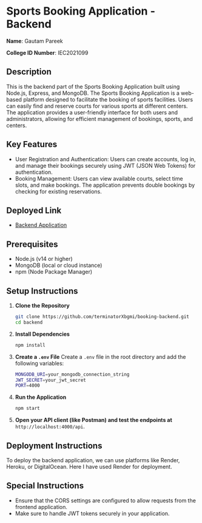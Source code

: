 

# Sports Booking Application - Backend

**Name**: Gautam Pareek

**College ID Number**: IEC2021099

## Description
This is the backend part of the Sports Booking Application built using Node.js, Express, and MongoDB. The Sports Booking Application is a web-based platform designed to facilitate the booking of sports facilities. Users can easily find and reserve courts for various sports at different centers. The application provides a user-friendly interface for both users and administrators, allowing for efficient management of bookings, sports, and centers.

## Key Features
- User Registration and Authentication: Users can create accounts, log in, and manage their bookings securely using JWT (JSON Web Tokens) for authentication.
- Booking Management: Users can view available courts, select time slots, and make bookings. The application prevents double bookings by checking for existing reservations.

  

## Deployed Link
- [Backend Application]((https://booking-backend-0rno.onrender.com))


## Prerequisites
- Node.js (v14 or higher)
- MongoDB (local or cloud instance)
- npm (Node Package Manager)

## Setup Instructions

1. **Clone the Repository**
   ```bash
   git clone https://github.com/terminatorXbgmi/booking-backend.git
   cd backend
   ```
2. **Install Dependencies**
   ```bash
   npm install
   ```

4. **Create a `.env` File**
   Create a `.env` file in the root directory and add the following variables:
   ```bash
   MONGODB_URI=your_mongodb_connection_string
   JWT_SECRET=your_jwt_secret
   PORT=4000
   ```

6. **Run the Application**
   ```bash
   npm start
   ```

8. **Open your API client (like Postman) and test the endpoints at** `http://localhost:4000/api`.

## Deployment Instructions
To deploy the backend application, we can use platforms like Render, Heroku, or DigitalOcean. Here I have used Render for deployment.


## Special Instructions
- Ensure that the CORS settings are configured to allow requests from the frontend application.
- Make sure to handle JWT tokens securely in your application.

